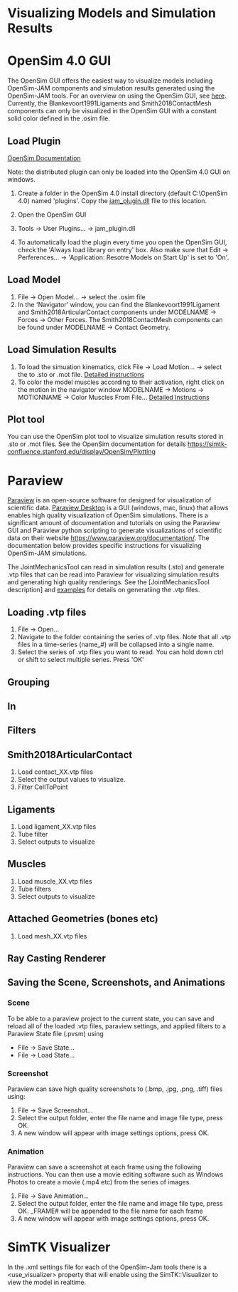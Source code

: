 # Visualizing Models and Simulation Results

# OpenSim 4.0 GUI 
The OpenSim GUI offers the easiest way to visualize models including OpenSim-JAM components and simulation results generated using the OpenSim-JAM tools. For an overview on using the OpenSim GUI, see [here](https://simtk-confluence.stanford.edu/display/OpenSim/Graphical+User+Interface). Currently, the Blankevoort1991Ligaments and Smith2018ContactMesh components can only be visualized in the OpenSim GUI with a constant solid color defined in the .osim file. 

## Load Plugin 
[OpenSim Documentation](https://simtk-confluence.stanford.edu/display/OpenSim/Using+Plugins)

Note: the distributed plugin can only be loaded into the OpenSim 4.0 GUI on windows. 

1) Create a folder in the OpenSim 4.0 install directory (default C:\OpenSim 4.0) named 'plugins'. Copy the [jam_plugin.dll](../bin/jam_plugin.dll) file to this location. 

2) Open the OpenSim GUI 

3) Tools -> User Plugins... -> jam_plugin.dll 

4) To automatically load the plugin every time you open the OpenSim GUI, check the 'Always load library on entry' box. Also make sure that Edit -> Perferences... -> 'Application: Resotre Models on Start Up' is set to 'On'.

## Load Model
1) File -> Open Model... -> select the .osim file
2) In the 'Navigator' window, you can find the Blankevoort1991Ligament and Smith2018ArticularContact components under MODELNAME -> Forces -> Other Forces. The Smith2018ContactMesh components can be found under MODELNAME -> Contact Geometry. 

## Load Simulation Results
1) To load the simuation kinematics, click File -> Load Motion... -> select the to .sto or .mot file. [Detailed instructions](https://simtk-confluence.stanford.edu/display/OpenSim/Loading+Motions)
2) To color the model muscles according to their activation, right click on the motion in the navigator window MODELNAME -> Motions -> MOTIONNAME -> Color Muscles From File... [Detailed Instructions](https://simtk-confluence.stanford.edu/display/OpenSim/Associating+Data+with+a+Motion)

## Plot tool
You can use the OpenSim plot tool to visualize simulation results stored in .sto or .mot files. See the OpenSim documentation for details https://simtk-confluence.stanford.edu/display/OpenSim/Plotting


# Paraview

[Paraview](https://www.paraview.org/) is an open-source software for designed for visualization of scientific data. [Paraview Desktop](https://www.paraview.org/desktop/) is a GUI (windows, mac, linux) that allows enables high quality visualization of OpenSim simulations. There is a significant amount of documentation and tutorials on using the Paraview GUI and Paraview python scripting to generate visualizations of scientific data on their website https://www.paraview.org/documentation/. The documentation below provides specific instructions for visualizing OpenSim-JAM simulations.   

The JointMechanicsTool can read in simulation results (.sto) and generate .vtp files that can be read into Paraview for visualizing simulation results and generating high quality renderings. See the [JointMechanicsTool description] and [examples](../examples) for details on generatiing the .vtp files. 

## Loading .vtp files
1) File -> Open... 
2) Navigate to the folder containing the series of .vtp files. Note that all .vtp files in a time-series (name_#) will be collapsed into a single name.
2) Select the series of .vtp files you want to read. You can hold down ctrl or shift to select multiple series. Press 'OK'  

## Grouping 

## In

## Filters

## Smith2018ArticularContact
1) Load contact_XX.vtp files 
2) Select the output values to visualize.
3) Filter CellToPoint 

## Ligaments
1) Load ligament_XX.vtp files
2) Tube filter
3) Select outputs to visualize 

## Muscles
1) Load muscle_XX.vtp files
2) Tube filters
3) Select outputs to visualize 

## Attached Geometries (bones etc)
1) Load mesh_XX.vtp files

## Ray Casting Renderer




## Saving the Scene, Screenshots, and Animations
### Scene
To be able to a paraview project to the current state, you can save and reload all of the loaded .vtp files, paraview settings, and applied filters to a Paraview State file (.pvsm) using 
 - File -> Save State... 
 - File -> Load State...
 
### Screenshot
Paraview can save high quality screenshots to (.bmp, .jpg, .png, .tiff) files using: 
1) File -> Save Screenshot...
2) Select the output folder, enter the file name and image file type, press OK.
3) A new window will appear with image settings options, press OK.

### Animation
Paraview can save a screenshot at each frame using the following instructions. You can then use a movie editing software such as Windows Photos to create a movie (.mp4 etc) from the series of images.
1) File -> Save Animation...
2) Select the output folder, enter the file name and image file type, press OK. \_FRAME# will be appended to the file name for each frame
3) A new window will appear with image settings options, press OK.

# SimTK Visualizer
In the .xml settings file for each of the OpenSim-Jam tools there is a <use_visualizer> property that will enable using the SimTK::Visualizer to view the model in realtime. 
